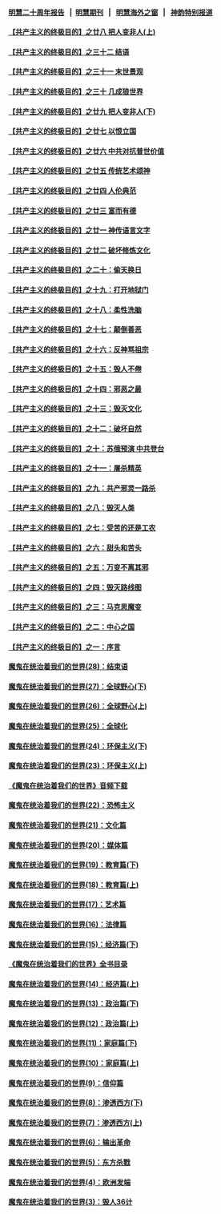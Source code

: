 #### [明慧二十周年报告](https://github.com/gfw-breaker/mh-reports/blob/master/README.md?t=07191741) &nbsp;&nbsp;|&nbsp;&nbsp;[明慧期刊](https://github.com/gfw-breaker/mh-qikan) &nbsp;&nbsp;|&nbsp;&nbsp; [明慧海外之窗](https://github.com/gfw-breaker/mh-news/blob/master/README.md?t=07191741) &nbsp;&nbsp;|&nbsp;&nbsp; [神韵特别报道](https://github.com/gfw-breaker/mh-news/blob/master/shenyun.md?t=07191741) 

#### [【共产主义的终极目的】之廿八 把人变非人(上)](../pages/nsc422/n11340492.md?t=07191741) 

#### [【共产主义的终极目的】之三十二 结语](../pages/nsc422/n11360535.md?t=07191741) 

#### [【共产主义的终极目的】之三十一 末世景观](../pages/nsc422/n11351129.md?t=07191741) 

#### [【共产主义的终极目的】之三十 几成狼世界](../pages/nsc422/n11348280.md?t=07191741) 

#### [【共产主义的终极目的】之廿九 把人变非人(下)](../pages/nsc422/n11344140.md?t=07191741) 

#### [【共产主义的终极目的】之廿七 以恨立国](../pages/nsc422/n11336944.md?t=07191741) 

#### [【共产主义的终极目的】之廿六 中共对抗普世价值](../pages/nsc422/n11324785.md?t=07191741) 

#### [【共产主义的终极目的】之廿五 传统艺术颂神](../pages/nsc422/n11296396.md?t=07191741) 

#### [【共产主义的终极目的】之廿四 人伦典范](../pages/nsc422/n11296397.md?t=07191741) 

#### [【共产主义的终极目的】之廿三 富而有德](../pages/nsc422/n11283598.md?t=07191741) 

#### [【共产主义的终极目的】之廿一 神传语言文字](../pages/nsc422/n11263265.md?t=07191741) 

#### [【共产主义的终极目的】之廿二 破坏修炼文化](../pages/nsc422/n11245728.md?t=07191741) 

#### [【共产主义的终极目的】之二十：偷天换日](../pages/nsc422/n11238846.md?t=07191741) 

#### [【共产主义的终极目的】之十九：打开地狱门](../pages/nsc422/n11206376.md?t=07191741) 

#### [【共产主义的终极目的】之十八：柔性洗脑](../pages/nsc422/n11199994.md?t=07191741) 

#### [【共产主义的终极目的】之十七：颠倒善恶](../pages/nsc422/n11179782.md?t=07191741) 

#### [【共产主义的终极目的】之十六：反神骂祖宗](../pages/nsc422/n11166798.md?t=07191741) 

#### [【共产主义的终极目的】之十五：毁人不倦](../pages/nsc422/n11166792.md?t=07191741) 

#### [【共产主义的终极目的】之十四：邪恶之最](../pages/nsc422/n11150249.md?t=07191741) 

#### [【共产主义的终极目的】之十三：毁灭文化](../pages/nsc422/n11135227.md?t=07191741) 

#### [【共产主义的终极目的】之十二：破坏自然](../pages/nsc422/n11135214.md?t=07191741) 

#### [【共产主义的终极目的】之十：苏俄预演 中共登台](../pages/nsc422/n11118424.md?t=07191741) 

#### [【共产主义的终极目的】之十一：屠杀精英](../pages/nsc422/n11118442.md?t=07191741) 

#### [【共产主义的终极目的】之九：共产邪灵一路杀](../pages/nsc422/n11114139.md?t=07191741) 

#### [【共产主义的终极目的】之八：毁灭人类](../pages/nsc422/n11108503.md?t=07191741) 

#### [【共产主义的终极目的】之七：受苦的还是工农](../pages/nsc422/n11101809.md?t=07191741) 

#### [【共产主义的终极目的】之六：甜头和苦头](../pages/nsc422/n11096971.md?t=07191741) 

#### [【共产主义的终极目的】之五：万变不离其邪](../pages/nsc422/n11091285.md?t=07191741) 

#### [【共产主义的终极目的】之四：毁灭路线图](../pages/nsc422/n11086284.md?t=07191741) 

#### [【共产主义的终极目的】之三：马克思魔变](../pages/nsc422/n11061941.md?t=07191741) 

#### [【共产主义的终极目的】之二：中心之国](../pages/nsc422/n11047728.md?t=07191741) 

#### [【共产主义的终极目的】之一：序言](../pages/nsc422/n11086077.md?t=07191741) 

#### [魔鬼在统治着我们的世界(28)：结束语](../pages/nsc422/n10936246.md?t=07191741) 

#### [魔鬼在统治着我们的世界(27)：全球野心(下)](../pages/nsc422/n10928319.md?t=07191741) 

#### [魔鬼在统治着我们的世界(26)：全球野心(上)](../pages/nsc422/n10900318.md?t=07191741) 

#### [魔鬼在统治着我们的世界(25)：全球化](../pages/nsc422/n10788205.md?t=07191741) 

#### [魔鬼在统治着我们的世界(24)：环保主义(下)](../pages/nsc422/n10695307.md?t=07191741) 

#### [魔鬼在统治着我们的世界(23)：环保主义(上)](../pages/nsc422/n10688613.md?t=07191741) 

#### [《魔鬼在统治着我们的世界》音频下载](../pages/nsc422/n10635553.md?t=07191741) 

#### [魔鬼在统治着我们的世界(22)：恐怖主义](../pages/nsc422/n10614727.md?t=07191741) 

#### [魔鬼在统治着我们的世界(21)：文化篇](../pages/nsc422/n10597706.md?t=07191741) 

#### [魔鬼在统治着我们的世界(20)：媒体篇](../pages/nsc422/n10586579.md?t=07191741) 

#### [魔鬼在统治着我们的世界(19)：教育篇(下)](../pages/nsc422/n10564808.md?t=07191741) 

#### [魔鬼在统治着我们的世界(18)：教育篇(上)](../pages/nsc422/n10526970.md?t=07191741) 

#### [魔鬼在统治着我们的世界(17)：艺术篇](../pages/nsc422/n10499093.md?t=07191741) 

#### [魔鬼在统治着我们的世界(16)：法律篇](../pages/nsc422/n10485969.md?t=07191741) 

#### [魔鬼在统治着我们的世界(15)：经济篇(下)](../pages/nsc422/n10469975.md?t=07191741) 

#### [《魔鬼在统治着我们的世界》全书目录](../pages/nsc422/n10464261.md?t=07191741) 

#### [魔鬼在统治着我们的世界(14)：经济篇(上)](../pages/nsc422/n10457370.md?t=07191741) 

#### [魔鬼在统治着我们的世界(13)：政治篇(下)](../pages/nsc422/n10448270.md?t=07191741) 

#### [魔鬼在统治着我们的世界(12)：政治篇(上)](../pages/nsc422/n10444576.md?t=07191741) 

#### [魔鬼在统治着我们的世界(11)：家庭篇(下)](../pages/nsc422/n10440961.md?t=07191741) 

#### [魔鬼在统治着我们的世界(10)：家庭篇(上)](../pages/nsc422/n10435448.md?t=07191741) 

#### [魔鬼在统治着我们的世界(9)：信仰篇](../pages/nsc422/n10432159.md?t=07191741) 

#### [魔鬼在统治着我们的世界(8)：渗透西方(下)](../pages/nsc422/n10429603.md?t=07191741) 

#### [魔鬼在统治着我们的世界(7)：渗透西方(上)](../pages/nsc422/n10426013.md?t=07191741) 

#### [魔鬼在统治着我们的世界(6)：输出革命](../pages/nsc422/n10421536.md?t=07191741) 

#### [魔鬼在统治着我们的世界(5)：东方杀戮](../pages/nsc422/n10417707.md?t=07191741) 

#### [魔鬼在统治着我们的世界(4)：欧洲发端](../pages/nsc422/n10414890.md?t=07191741) 

#### [魔鬼在统治着我们的世界(3)：毁人36计](../pages/nsc422/n10411583.md?t=07191741) 

